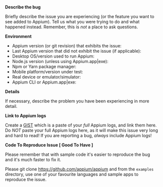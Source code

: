 **Describe the bug**

Briefly describe the issue you are experiencing (or the feature you want to see added to Appium). Tell us what you were trying to do and what happened instead. Remember, this is _not_ a place to ask questions.

**Environment**

* Appium version (or git revision) that exhibits the issue:
* Last Appium version that did not exhibit the issue (if applicable):
* Desktop OS/version used to run Appium:
* Node.js version (unless using Appium.app|exe):
* Npm or Yarn package manager:
* Mobile platform/version under test:
* Real device or emulator/simulator:
* Appium CLI or Appium.app|exe:

**Details**

If necessary, describe the problem you have been experiencing in more detail.

**Link to Appium logs**

Create a [GIST](https://gist.github.com) which is a paste of your _full_ Appium logs, and link them here.
Do _NOT_ paste your full Appium logs here, as it will make this issue very long and hard to read!
If you are reporting a bug, _always_ include Appium logs!


**Code To Reproduce Issue [ Good To Have ]**

Please remember that with sample code it's easier to reproduce the bug and it's much faster to fix it.

Please git clone https://github.com/appium/appium and from the `examples` directory, use one of your favourite languages and sample apps to reproduce the issue.
